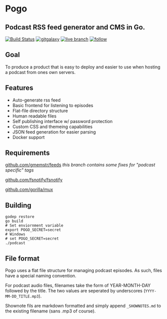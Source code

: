 # Pogo
## Podcast RSS feed generator and CMS in Go.

[![Build Status](https://travis-ci.org/gmemstr/pogo.svg?branch=master)](https://travis-ci.org/gmemstr/pogo) [![gitgalaxy](https://img.shields.io/badge/website-gitgalaxy.com-blue.svg)](https://gitgalaxy.com) [![live branch](https://img.shields.io/badge/live-podcast.gitgalaxy.com-green.svg)](https://podcast.gitgalaxy.com) [![follow](https://img.shields.io/twitter/follow/gitgalaxy.svg?style=social&label=Follow)](https://twitter.com/gitgalaxy)

## Goal

To produce a product that is easy to deploy and easier to use when hosting a podcast from ones own servers. 

## Features

 * Auto-generate rss feed
 * Basic frontend for listening to episodes
 * Flat-file directory structure
 * Human readable files
 * Self publishing interface w/ password protection
 * Custom CSS and themeing capabilities
 * JSON feed generation for easier parsing
 * Docker support

## Requirements

[github.com/gmemstr/feeds](https://github.com/gmemstr/feeds) _this branch contains some fixes for "podcast specific" tags_

[github.com/fsnotify/fsnotify](https://github.com/fsnotify/fsnotify)

[github.com/gorilla/mux](https://github.com/gorilla/mux)

## Building

```
godep restore
go build
# Set enviornment variable
export POGO_SECRET=secret
# Windows
# set POGO_SECRET=secret
./podcast
```

## File format

Pogo uses a flat file structure for managing podcast episodes. As such, files have a special naming convention.

For podcast audio files, filenames take the form of YEAR-MONTH-DAY followed by the title. The two values are
seperated by underscores (`YYYY-MM-DD_TITLE.mp3`).

Shownote fils are markdown formatted and simply append `_SHOWNOTES.md` to the existing filename (sans .mp3 of course). 

